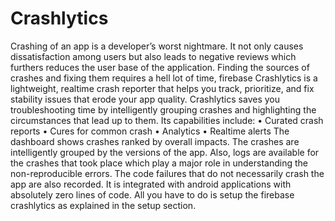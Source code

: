 # Crashlytics

Crashing of an app is a developer’s worst nightmare. It not only causes dissatisfaction among users but also leads to negative reviews which furthers reduces the user base of the application.
Finding the sources of crashes and fixing them requires a hell lot of time, firebase Crashlytics is a lightweight, realtime crash reporter that helps you track, prioritize, and fix stability issues that erode your app quality. Crashlytics saves you troubleshooting time by intelligently grouping crashes and highlighting the circumstances that lead up to them.
Its capabilities include:
•	Curated crash reports
•	Cures for common crash
•	Analytics 
•	Realtime alerts
The dashboard shows crashes ranked by overall impacts. The crashes are intelligently grouped by the versions of the app.
Also, logs are available for the crashes that took place which play a major role in understanding the non-reproducible errors. The code failures that do not necessarily crash the app are also recorded.
It is integrated with android applications with absolutely zero lines of code. All you have to do is setup the firebase crashlytics as explained in the setup section.

